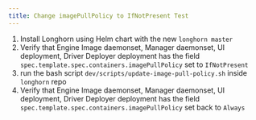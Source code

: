 ```yaml
---
title: Change imagePullPolicy to IfNotPresent Test
---
```

1. Install Longhorn using Helm chart with the new `longhorn master`
2. Verify that Engine Image daemonset, Manager daemonset, UI deployment, Driver Deployer deployment has the field `spec.template.spec.containers.imagePullPolicy` set to `IfNotPresent`
3. run the bash script `dev/scripts/update-image-pull-policy.sh` inside `longhorn` repo
4. Verify that Engine Image daemonset, Manager daemonset, UI deployment, Driver Deployer deployment has the field `spec.template.spec.containers.imagePullPolicy` set back to `Always`
